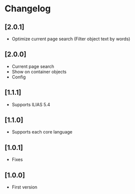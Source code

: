 # Changelog

## [2.0.1]
- Optimize current page search (Filter object text by words)

## [2.0.0]
- Current page search
- Show on container objects
- Config

## [1.1.1]
- Supports ILIAS 5.4

## [1.1.0]
- Supports each core language

## [1.0.1]
- Fixes

## [1.0.0]
- First version
